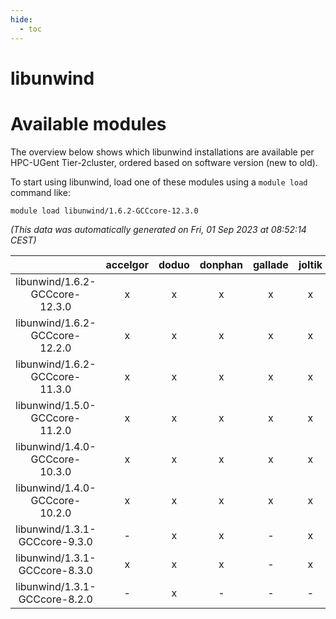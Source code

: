```yaml
---
hide:
  - toc
---
```


libunwind
=========

# Available modules


The overview below shows which libunwind installations are available per HPC-UGent Tier-2cluster, ordered based on software version (new to old).

To start using libunwind, load one of these modules using a `module load` command like:

```shell
module load libunwind/1.6.2-GCCcore-12.3.0
```

*(This data was automatically generated on Fri, 01 Sep 2023 at 08:52:14 CEST)*  

| |accelgor|doduo|donphan|gallade|joltik|skitty|swalot|victini|
| :---: | :---: | :---: | :---: | :---: | :---: | :---: | :---: | :---: |
|libunwind/1.6.2-GCCcore-12.3.0|x|x|x|x|x|x|x|x|
|libunwind/1.6.2-GCCcore-12.2.0|x|x|x|x|x|x|x|x|
|libunwind/1.6.2-GCCcore-11.3.0|x|x|x|x|x|x|x|x|
|libunwind/1.5.0-GCCcore-11.2.0|x|x|x|x|x|x|x|x|
|libunwind/1.4.0-GCCcore-10.3.0|x|x|x|x|x|x|x|x|
|libunwind/1.4.0-GCCcore-10.2.0|x|x|x|x|x|x|x|x|
|libunwind/1.3.1-GCCcore-9.3.0|-|x|x|-|x|x|x|x|
|libunwind/1.3.1-GCCcore-8.3.0|x|x|x|-|x|x|x|x|
|libunwind/1.3.1-GCCcore-8.2.0|-|x|-|-|-|-|x|-|
